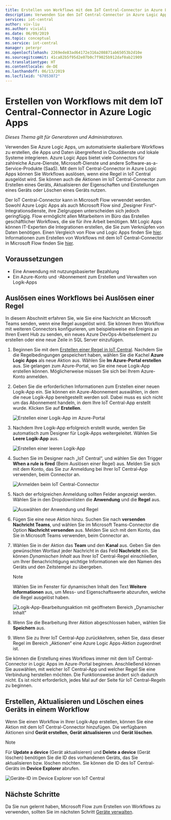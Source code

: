 ```yaml
---
title: Erstellen von Workflows mit dem IoT Central-Connector in Azure Logic Apps | Microsoft-Dokumentation
description: Verwenden Sie den IoT Central-Connector in Azure Logic Apps zum Auslösen von Workflows sowie zum Erstellen, Aktualisieren und Löschen von Geräten in Workflows.
services: iot-central
author: viv-liu
ms.author: viviali
ms.date: 06/09/2019
ms.topic: conceptual
ms.service: iot-central
manager: peterpr
ms.openlocfilehash: 2269ede83ad64172e316a208871ab65053b2d10e
ms.sourcegitcommit: 41ca82b5f95d2e07b0c7f9025b912daf0ab21909
ms.translationtype: HT
ms.contentlocale: de-DE
ms.lasthandoff: 06/13/2019
ms.locfileid: "67053072"
---
```

# <a name="build-workflows-with-the-iot-central-connector-in-azure-logic-apps"></a>Erstellen von Workflows mit dem IoT Central-Connector in Azure Logic Apps

*Dieses Thema gilt für Generatoren und Administratoren.*

Verwenden Sie Azure Logic Apps, um automatisierte skalierbare Workflows zu erstellen, die Apps und Daten übergreifend in Clouddienste und lokale Systeme integrieren. Azure Logic Apps bietet viele Connectors für zahlreiche Azure-Dienste, Microsoft-Dienste und andere Software-as-a-Service-Produkte (SaaS). Mit dem IoT Central-Connector in Azure Logic Apps können Sie Workflows auslösen, wenn eine Regel in IoT Central ausgelöst wird. Sie können auch die Aktionen im IoT Central-Connector zum Erstellen eines Geräts, Aktualisieren der Eigenschaften und Einstellungen eines Geräts oder Löschen eines Geräts nutzen.

Der IoT Central-Connector kann in Microsoft Flow verwendet werden. Sowohl Azure Logic Apps als auch Microsoft Flow sind „Designer First“-Integrationsdienste, ihre Zielgruppen unterscheiden sich jedoch geringfügig. Flow ermöglicht allen Mitarbeitern im Büro das Erstellen geschäftlicher Workflows, die sie für ihre Arbeit benötigen. Mit Logic Apps können IT-Experten die Integrationen erstellen, die Sie zum Verknüpfen von Daten benötigen. Einen Vergleich von Flow und Logic Apps finden Sie [hier](https://docs.microsoft.com/azure/azure-functions/functions-compare-logic-apps-ms-flow-webjobs). Informationen zum Erstellen von Workflows mit dem IoT Central-Connector in Microsoft Flow finden Sie [hier](howto-add-microsoft-flow.md).

## <a name="prerequisites"></a>Voraussetzungen

- Eine Anwendung mit nutzungsbasierter Bezahlung
- Ein Azure-Konto und -Abonnement zum Erstellen und Verwalten von Logik-Apps

## <a name="trigger-a-workflow-when-a-rule-is-triggered"></a>Auslösen eines Workflows bei Auslösen einer Regel

In diesem Abschnitt erfahren Sie, wie Sie eine Nachricht an Microsoft Teams senden, wenn eine Regel ausgelöst wird. Sie können Ihren Workflow mit weiteren Connectors konfigurieren, um beispielsweise ein Ereignis an Ihren Event Hub zu senden, ein neues Azure DevOps-Arbeitselement zu erstellen oder eine neue Zeile in SQL Server einzufügen.

1. Beginnen Sie mit dem [Erstellen einer Regel in IoT Central](howto-create-telemetry-rules.md). Nachdem Sie die Regelbedingungen gespeichert haben, wählen Sie die Kachel **Azure Logic Apps** als neue Aktion aus. Wählen Sie **Im Azure-Portal erstellen** aus. Sie gelangen zum Azure-Portal, wo Sie eine neue Logik-App erstellen können. Möglicherweise müssen Sie sich bei Ihrem Azure-Konto anmelden.

1. Geben Sie die erforderlichen Informationen zum Erstellen einer neuen Logik-App ein. Sie können ein Azure-Abonnement auswählen, in dem die neue Logik-App bereitgestellt werden soll. Dabei muss es sich nicht um das Abonnement handeln, in dem Ihre IoT Central-App erstellt wurde. Klicken Sie auf **Erstellen**.

    ![Erstellen einer Logik-App im Azure-Portal](./media/howto-build-azure-logic-apps/createinazureportal.png)

1. Nachdem Ihre Logik-App erfolgreich erstellt wurde, werden Sie automatisch zum Designer für Logik-Apps weitergeleitet. Wählen Sie **Leere Logik-App** aus. 

    ![Erstellen einer leeren Logik-App](./media/howto-build-azure-logic-apps/blanklogicapp.png)

1. Suchen Sie im Designer nach „IoT Central“, und wählen Sie den Trigger **When a rule is fired** (Beim Auslösen einer Regel) aus. Melden Sie sich mit dem Konto, das Sie zur Anmeldung bei Ihrer IoT Central-App verwenden, beim Connector an.

    ![Anmelden beim IoT Central-Connector](./media/howto-build-azure-logic-apps/addtrigger.png)

1. Nach der erfolgreichen Anmeldung sollten Felder angezeigt werden. Wählen Sie in den Dropdownlisten die **Anwendung** und die **Regel** aus.

    ![Auswählen der Anwendung und Regel](./media/howto-build-azure-logic-apps/pickappandrule.png)

1. Fügen Sie eine neue Aktion hinzu. Suchen Sie nach **versenden Nachricht Teams**, und wählen Sie im Microsoft Teams-Connector die Option **Nachricht versenden** aus. Melden Sie sich mit dem Konto, das Sie in Microsoft Teams verwenden, beim Connector an.

1. Wählen Sie in der Aktion das **Team** und den **Kanal** aus. Geben Sie den gewünschten Wortlaut jeder Nachricht in das Feld **Nachricht** ein. Sie können *Dynamischen Inhalt* aus Ihrer IoT Central-Regel einschließen, um Ihrer Benachrichtigung wichtige Informationen wie den Namen des Geräts und den Zeitstempel zu übergeben.
    > [!NOTE]
    > Wählen Sie im Fenster für dynamischen Inhalt den Text **Weitere Informationen** aus, um Mess- und Eigenschaftswerte abzurufen, welche die Regel ausgelöst haben.

    ![Logik-App-Bearbeitungsaktion mit geöffnetem Bereich „Dynamischer Inhalt“](./media/howto-build-azure-logic-apps/buildworkflow.png)

1. Wenn Sie die Bearbeitung Ihrer Aktion abgeschlossen haben, wählen Sie **Speichern** aus.

1. Wenn Sie zu Ihrer IoT Central-App zurückkehren, sehen Sie, dass dieser Regel im Bereich „Aktionen“ eine Azure Logic Apps-Aktion zugeordnet ist.

Sie können die Erstellung eines Workflows immer mit dem IoT Central-Connector in Logic Apps im Azure-Portal beginnen. Anschließend können Sie auswählen, mit welcher IoT Central-App und welcher Regel Sie eine Verbindung herstellen möchten. Die Funktionsweise ändert sich dadurch nicht. Es ist nicht erforderlich, jedes Mal auf der Seite für IoT Central-Regeln zu beginnen.

## <a name="create-update-and-delete-a-device-in-a-workflow"></a>Erstellen, Aktualisieren und Löschen eines Geräts in einem Workflow

Wenn Sie einen Workflow in Ihrer Logik-App erstellen, können Sie eine Aktion mit dem IoT Central-Connector hinzufügen. Die verfügbaren Aktionen sind **Gerät erstellen**, **Gerät aktualisieren** und **Gerät löschen**.

> [!NOTE]
> Für **Update a device** (Gerät aktualisieren) und **Delete a device** (Gerät löschen) benötigen Sie die ID des vorhandenen Geräts, das Sie aktualisieren bzw. löschen möchten. Sie können die ID des IoT Central-Geräts im **Device Explorer** abrufen.

![Geräte-ID im Device Explorer von IoT Central](./media/howto-build-azure-logic-apps/iotcdeviceid.png)

## <a name="next-steps"></a>Nächste Schritte

Da Sie nun gelernt haben, Microsoft Flow zum Erstellen von Workflows zu verwenden, sollten Sie im nächsten Schritt [Geräte verwalten](howto-manage-devices.md).
